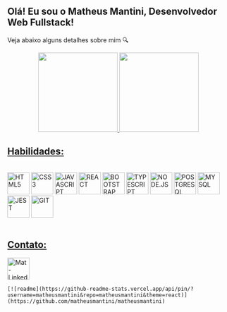 <h2>Olá! Eu sou o Matheus Mantini, Desenvolvedor Web Fullstack!</h2>
<p>Veja abaixo alguns detalhes sobre mim 🔍</p>

<div align="center">
  <a href="https://github.com/matheusmantini">
  <img height="180em" src="https://github-readme-stats.vercel.app/api?username=matheusmantini&show_icons=true&theme=dark&include_all_commits=true&count_private=true"/>
  <img height="180em" src="https://github-readme-stats.vercel.app/api/top-langs/?username=matheusmantini&layout=compact&langs_count=7&theme=dark"/>
</div>
  
  ##
  <h2>Habilidades: </h2>
            
  <div style="display: inline-block"><br>
    <img height="50em" title="HTML5" src="https://cdn.jsdelivr.net/gh/devicons/devicon/icons/html5/html5-original.svg" />    
    <img height="50em" title="CSS3" src="https://cdn.jsdelivr.net/gh/devicons/devicon/icons/css3/css3-plain.svg" />   
    <img height="50em" title="JAVASCRIPT" src="https://cdn.jsdelivr.net/gh/devicons/devicon/icons/javascript/javascript-plain.svg" />
    <img height="50em" title="REACT" src="https://cdn.jsdelivr.net/gh/devicons/devicon/icons/react/react-original.svg" />   
    <img height="50em" title="BOOTSTRAP" src="https://cdn.jsdelivr.net/gh/devicons/devicon/icons/bootstrap/bootstrap-plain.svg" />
    <img height="50em" title="TYPESCRIPT" src="https://cdn.jsdelivr.net/gh/devicons/devicon/icons/typescript/typescript-plain.svg" />
    <img height="50em" title="NODE.JS" src="https://cdn.jsdelivr.net/gh/devicons/devicon/icons/nodejs/nodejs-original.svg" />
    <img height="50em" title="POSTGRESQL" src="https://cdn.jsdelivr.net/gh/devicons/devicon/icons/postgresql/postgresql-plain.svg" />
    <img height="50em" title="MYSQL" src="https://cdn.jsdelivr.net/gh/devicons/devicon/icons/mysql/mysql-plain.svg" />
    <img height="50em" title="JEST" src="https://cdn.jsdelivr.net/gh/devicons/devicon/icons/jest/jest-plain.svg" />         
    <img height="50em" title="GIT" src="https://cdn.jsdelivr.net/gh/devicons/devicon/icons/git/git-plain.svg" />
  </div> 
  
  <div style="display: inline_block;"><br>
    <h2>Contato: </h2>
    <a target="_blank" href="https://www.linkedin.com/in/matheusmantini/">
    <img align="center" alt="Mat-LinkedIn" title="LinkedIn" height="50em" src="https://cdn.jsdelivr.net/gh/devicons/devicon/icons/linkedin/linkedin-original.svg" />
    </a>
    
    [![readme](https://github-readme-stats.vercel.app/api/pin/?username=matheusmantini&repo=matheusmantini&theme=react)](https://github.com/matheusmantini/matheusmantini)
          
